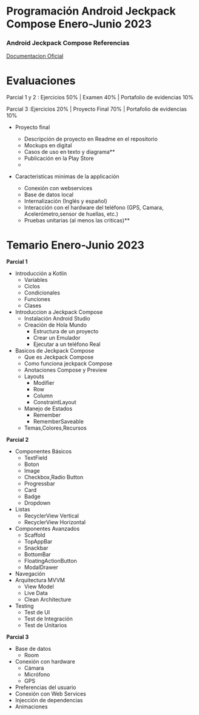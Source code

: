 # Programación Android Jeckpack Compose Enero-Junio 2023
### Android Jeckpack Compose Referencias

[Documentacion Oficial](https://developer.android.com/jetpack/compose?hl=es-419 "Documentacion Oficial")

# Evaluaciones 
Parcial 1 y 2 : Ejercicios 50% | Examen 40% | Portafolio de evidencias 10%

Parcial 3 :Ejercicios 20% | Proyecto Final 70% | Portafolio de evidencias 10%

- Proyecto final
	- Descripción de proyecto en Readme en el repositorio
	- Mockups en digital
	- Casos de uso en texto y diagrama**
	- Publicación en la Play Store
	-
	
- Caracteristicas minimas de la applicación
	- Conexión con webservices
	- Base de datos local
	- Internalización (Inglés y español)
	- Interacción con el hardware del teléfono (GPS, Camara, Acelerómetro,sensor de huellas, etc.)
	- Pruebas unitarias (al menos las criticas)**	



# Temario Enero-Junio 2023

**Parcial 1**

- Introducción a Kotlin
	- 	Variables
	- 	Ciclos
	- 	Condicionales
	- 	Funciones
	- 	Clases
- Introduccion a Jeckpack Compose
	- Instalación Android Studio
	- Creación de Hola Mundo
		- Estructura de un proyecto
		- Crear un Emulador
		- Ejecutar a un teléfono Real
- Basicos de Jeckpack Compose
	- Que es Jeckpack Compose
	- Como funciona jeckpack Compose
	- Anotaciones Compose y Preview
	- Layouts
		- Modifier
		- Row
		- Column
		- ConstraintLayout
	- Manejo de Estados
		- Remember
		- RememberSaveable
	- Temas,Colores,Recursos



**Parcial 2**
- Componentes Básicos
	- TextField
	- Boton
	- Image
	- Checkbox,Radio Button
	- Progressbar
	- Card
	- Badge
	- Dropdown
- Listas
	- RecyclerView Vertical
	- RecyclerView Horizontal
- Componentes Avanzados
	- Scaffold
	- TopAppBar
	- Snackbar
	- BottomBar
	- FloatingActionButton
	- ModalDrawer
- Navegación
- Arquitectura MVVM
	- View Model
	- Live Data
	- Clean Architecture
- Testing
	- Test de UI
	- Test de Integración 
	- Test de Unitarios

**Parcial 3**

- Base de datos 
	- Room
- Conexión con hardware
	- Cámara
	- Micrófono
	- GPS
- Preferencias del usuario
- Conexión con Web Services
- Injección de dependencias
- Animaciones
